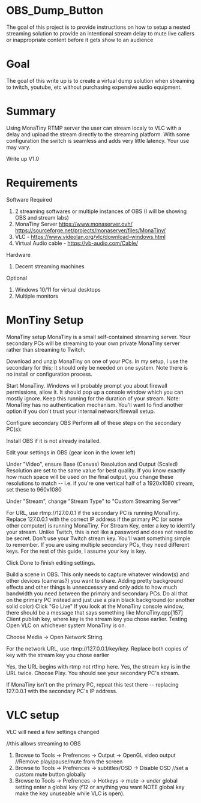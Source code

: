# OBS_Dump_Button
The goal of this project is to provide instructions on how to setup a nested streaming solution to provide an intentional stream delay to mute live callers or inappropriate content before it gets show to an audience  

# Goal
The goal of this write up is to create a virtual dump solution when streaming to twitch, youtube, etc without purchasing expensive audio equipment.

# Summary
Using MonaTiny RTMP server the user can stream localy to VLC with a delay and upload the stream directly to the streaming platform. With some configuration the switch is seamless and adds very little latency. Your use may vary. 

Write up V1.0 

# Requirements 

Software Required
1. 2 streaming softwares or multiple instances of OBS (I will be showing OBS and stream labs)
2. MonaTiny Server https://www.monaserver.ovh/  https://sourceforge.net/projects/monaserver/files/MonaTiny/
3. VLC - https://www.videolan.org/vlc/download-windows.html
4. Virtual Audio cable - https://vb-audio.com/Cable/

Hardware
1. Decent streaming machines

Optional
1. Windows 10/11 for virtual desktops
2. Multiple monitors

# MonTiny Setup

MonaTiny setup
MonaTiny is a small self-contained streaming server. Your secondary PCs will be streaming to your own private MonaTiny server rather than streaming to Twitch.

Download and unzip MonaTiny on one of your PCs. In my setup, I use the secondary for this; it should only be needed on one system. Note there is no install or configuration process.

Start MonaTiny. Windows will probably prompt you about firewall permissions, allow it. It should pop up a console window which you can mostly ignore. Keep this running for the duration of your stream.
Note: MonaTiny has no authentication mechanism. You'll want to find another option if you don't trust your internal network/firewall setup.

Configure secondary OBS
Perform all of these steps on the secondary PC(s):

Install OBS if it is not already installed.

Edit your settings in OBS (gear icon in the lower left)

Under "Video", ensure Base (Canvas) Resolution and Output (Scaled) Resolution are set to the same value for best quality. If you know exactly how much space will be used on the final output, you change these resolutions to match -- i.e. if you're one vertical half of a 1920x1080 stream, set these to 960x1080

Under "Stream", change "Stream Type" to "Custom Streaming Server"

For URL, use rtmp://127.0.0.1 if the secondary PC is running MonaTiny. Replace 127.0.0.1 with the correct IP address if the primary PC (or some other computer) is running MonaTiny.
For Stream Key, enter a key to identify your stream. Unlike Twitch, this is not like a password and does not need to be secret. Don't use your Twitch stream key. You'll want something simple to remember.
If you are using multiple secondary PCs, they need different keys.
For the rest of this guide, I assume your key is key.

Click Done to finish editing settings.

Build a scene in OBS.
This only needs to capture whatever window(s) and other devices (cameras?) you want to share.
Adding pretty background effects and other things is unneccessary and only adds to how much bandwidth you need between the primary and secondary PCs. Do all that on the primary PC instead and just use a plain black background (or another solid color)
Click "Go Live"
If you look at the MonaTiny console window, there should be a message that says something like
MonaTiny.cpp[157] Client publish key, where key is the stream key you chose earlier.
Testing
Open VLC on whichever system MonaTiny is on.

Choose Media -> Open Network String.

For the network URL, use rtmp://127.0.0.1/key/key. Replace both copies of key with the stream key you chose earlier

Yes, the URL begins with rtmp not rtfmp here.
Yes, the stream key is in the URL twice.
Choose Play. You should see your secondary PC's stream.

If MonaTiny isn't on the primary PC, repeat this test there -- replacing 127.0.0.1 with the secondary PC's IP address.

# VLC setup

VLC will need a few settings changed 

//this allows streaming to OBS 
1. Browse to Tools -> Prefrences -> Output -> OpenGL video output
//Remove play/pause/mute from the screen
2. Browse to Tools -> Prefrences -> subtitles/OSD -> Disable OSD
//set a custom mute button globally
3.  Browse to Tools -> Prefrences -> Hotkeys -> mute -> under global setting enter a global key (f12 or anything you want NOTE global key make the key unuseable while VLC is open).


